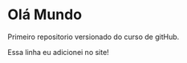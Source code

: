 # Olá Mundo
 Primeiro repositorio versionado do curso de gitHub.
 
 Essa linha eu adicionei no site!
